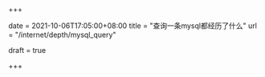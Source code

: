 +++

date = 2021-10-06T17:05:00+08:00
title = "查询一条mysql都经历了什么"
url = "/internet/depth/mysql_query"

draft = true

+++




